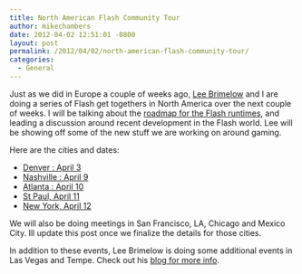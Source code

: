 ```yaml
---
title: North American Flash Community Tour
author: mikechambers
date: 2012-04-02 12:51:01 -0800
layout: post
permalink: /2012/04/02/north-american-flash-community-tour/
categories:
  - General
---
```


Just as we did in Europe a couple of weeks ago, [Lee Brimelow][1] and I are doing a series of Flash get togethers in North America over the next couple of weeks. I will be talking about the [roadmap for the Flash runtimes][2], and leading a discussion around recent development in the Flash world. Lee will be showing off some of the new stuff we are working on around gaming.

Here are the cities and dates:

* [Denver : April 3][3]
* [Nashville : April 9][4]
* [Atlanta : April 10][5]
* [St Paul, April 11][6]
* [New York, April 12][7]

We will also be doing meetings in San Francisco, LA, Chicago and Mexico City. Ill update this post once we finalize the details for those cities.

In addition to these events, Lee Brimelow is doing some additional events in Las Vegas and Tempe. Check out his [blog for more info][8].

 [1]: http://www.leebrimelow.com
 [2]: http://www.adobe.com/go/flashplayer_whitepaper
 [3]: http://altdevblogaday.com/2012/04/02/extravagant-cheating-via-direct-x/
 [4]: http://meetu.ps/89800
 [5]: http://www.meetup.com/Adobe-User-Group-of-Atlanta/events/56200162/
 [6]: http://eveningwithmikeandlee.eventbrite.com/
 [7]: http://newyorkflexmeetup.eventbrite.com
 [8]: http://www.leebrimelow.com/?p=3286